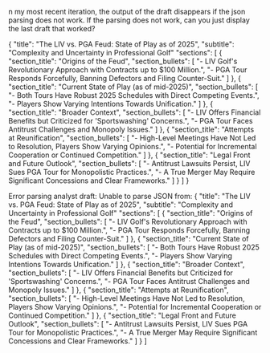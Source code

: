 n my most recent iteration, the output of the draft disappears if the json parsing does not work. If the parsing does not work, can you just display the last draft that worked?

{
  "title": "The LIV vs. PGA Feud: State of Play as of 2025",
  "subtitle": "Complexity and Uncertainty in Professional Golf"
  "sections": [
    {
      "section_title": "Origins of the Feud",
      "section_bullets": [
        "- LIV Golf's Revolutionary Approach with Contracts up to $100 Million.",
        "- PGA Tour Responds Forcefully, Banning Defectors and Filing Counter-Suit."
      ]
    },
    {
      "section_title": "Current State of Play (as of mid-2025)",
      "section_bullets": [
        "- Both Tours Have Robust 2025 Schedules with Direct Competing Events.",
        "- Players Show Varying Intentions Towards Unification."
      ]
    },
    {
      "section_title": "Broader Context",
      "section_bullets": [
        "- LIV Offers Financial Benefits but Criticized for 'Sportswashing' Concerns.",
        "- PGA Tour Faces Antitrust Challenges and Monopoly Issues."
      ]
    },
    {
      "section_title": "Attempts at Reunification",
      "section_bullets": [
        "- High-Level Meetings Have Not Led to Resolution, Players Show Varying Opinions.",
        "- Potential for Incremental Cooperation or Continued Competition."
      ]
    },
    {
      "section_title": "Legal Front and Future Outlook",
      "section_bullets": [
        "- Antitrust Lawsuits Persist, LIV Sues PGA Tour for Monopolistic Practices.",
        "- A True Merger May Require Significant Concessions and Clear Frameworks."
      ]
    }
  ]
}


Error parsing analyst draft: Unable to parse JSON from:
{
  "title": "The LIV vs. PGA Feud: State of Play as of 2025",
  "subtitle": "Complexity and Uncertainty in Professional Golf"
  "sections": [
    {
      "section_title": "Origins of the Feud",
      "section_bullets": [
        "- LIV Golf's Revolutionary Approach with Contracts up to $100 Million.",
        "- PGA Tour Responds Forcefully, Banning Defectors and Filing Counter-Suit."
      ]
    },
    {
      "section_title": "Current State of Play (as of mid-2025)",
      "section_bullets": [
        "- Both Tours Have Robust 2025 Schedules with Direct Competing Events.",
        "- Players Show Varying Intentions Towards Unification."
      ]
    },
    {
      "section_title": "Broader Context",
      "section_bullets": [
        "- LIV Offers Financial Benefits but Criticized for 'Sportswashing' Concerns.",
        "- PGA Tour Faces Antitrust Challenges and Monopoly Issues."
      ]
    },
    {
      "section_title": "Attempts at Reunification",
      "section_bullets": [
        "- High-Level Meetings Have Not Led to Resolution, Players Show Varying Opinions.",
        "- Potential for Incremental Cooperation or Continued Competition."
      ]
    },
    {
      "section_title": "Legal Front and Future Outlook",
      "section_bullets": [
        "- Antitrust Lawsuits Persist, LIV Sues PGA Tour for Monopolistic Practices.",
        "- A True Merger May Require Significant Concessions and Clear Frameworks."
      ]
    }
  ]